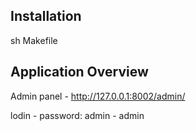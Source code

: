 ## Installation

sh Makefile

## Application Overview

Admin panel - http://127.0.0.1:8002/admin/

lodin - password: admin - admin
